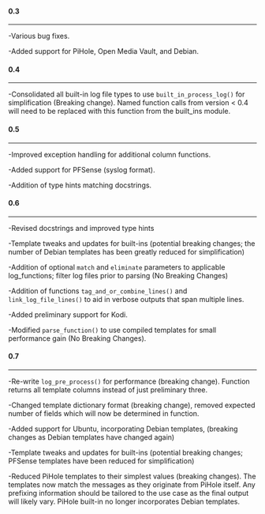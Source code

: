 #### 0.3
---
-Various bug fixes.

-Added support for PiHole, Open Media Vault, and Debian.

#### 0.4
---
-Consolidated all built-in log file types to use `built_in_process_log()` for simplification (Breaking change).
Named function calls from version < 0.4 will need to be replaced with this function from the built_ins module.

#### 0.5
---
-Improved exception handling for additional column functions.

-Added support for PFSense (syslog format).

-Addition of type hints matching docstrings.

#### 0.6
---
-Revised docstrings and improved type hints

-Template tweaks and updates for built-ins (potential breaking changes; the number of Debian templates has been greatly reduced for simplification)

-Addition of optional `match` and `eliminate` parameters to applicable log_functions; filter log files prior to parsing (No Breaking Changes)

-Addition of functions `tag_and_or_combine_lines()` and `link_log_file_lines()` to aid in verbose outputs that span multiple lines.

-Added preliminary support for Kodi.

-Modified `parse_function()` to use compiled templates for small performance gain (No Breaking Changes). 

#### 0.7
---
-Re-write `log_pre_process()` for performance (breaking change).  Function returns all template columns instead of just preliminary three. 

-Changed template dictionary format (breaking change), removed expected number of fields which will now be determined in function.

-Added support for Ubuntu, incorporating Debian templates, (breaking changes as Debian templates have changed again)

-Template tweaks and updates for built-ins (potential breaking changes; PFSense templates have been reduced for simplification)

-Reduced PiHole templates to their simplest values (breaking changes).  The templates now match the messages as they originate from PiHole itself.
Any prefixing information should be tailored to the use case as the final output will likely vary.  PiHole built-in no longer incorporates Debian templates.